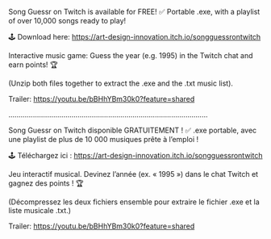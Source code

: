 Song Guessr on Twitch is available for FREE! ✅
Portable .exe, with a playlist of over 10,000 songs ready to play!

🕹️ Download here: https://art-design-innovation.itch.io/songguessrontwitch

Interactive music game: Guess the year (e.g. 1995) in the Twitch chat and earn points! 🏆

(Unzip both files together to extract the .exe and the .txt music list).

Trailer: https://youtu.be/bBHhYBm30k0?feature=shared

..................................................................................................

Song Guessr on Twitch disponible GRATUITEMENT ! ✅
.exe portable, avec une playlist de plus de 10 000 musiques prête à l’emploi ! 

🕹️ Téléchargez ici : https://art-design-innovation.itch.io/songguessrontwitch

Jeu interactif musical. Devinez l’année (ex. « 1995 ») dans le chat Twitch et gagnez des points ! 🏆

(Décompressez les deux fichiers ensemble pour extraire le fichier .exe et la liste musicale .txt.)

Trailer: https://youtu.be/bBHhYBm30k0?feature=shared
